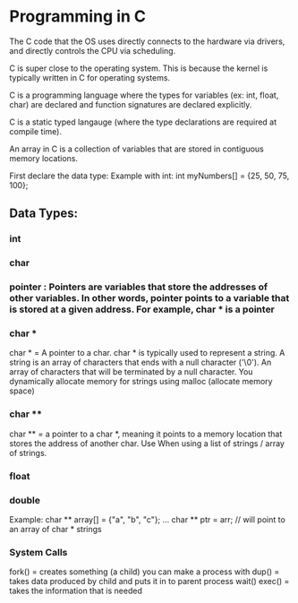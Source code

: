 # Programming in C

 The C code that the OS uses directly connects to the hardware via drivers, and directly controls the CPU via scheduling.

C is super close to the operating system. This is because the kernel is typically written in C for operating systems.

 C is a programming language where the types for variables (ex: int, float, char) are declared and function signatures are declared explicitly.

 C is a static typed langauge (where the type declarations are required at compile time).

 An array in C is a collection of variables that are stored in contiguous memory locations.
 
 First declare the data type: 
 Example with int: int myNumbers[] = {25, 50, 75, 100};

## Data Types:

### int

### char

### pointer : Pointers are variables that store the addresses of other variables. In other words, pointer points to a variable that is stored at a given address. For example, char * is a pointer
 
### char *
 char * = A pointer to a char. char * is typically used to represent a string. A string is an array of characters that ends with a null character ('\0'). An array of characters that will be terminated by a null character.
 You dynamically allocate memory for strings using malloc (allocate memory space)

### char ** 
 char ** = a pointer to a char *, meaning it points to a memory location that stores the address of another char. Use When using a list of strings / array of strings. 

 ### float

 ### double
 
 Example: char ** array[] = {"a", "b", "c"}; ... char ** ptr = arr; // will point to an array of char * strings

### System Calls
fork() = creates something (a child) you can make a process with 
dup() = takes data produced by child and puts it in to parent process 
wait() 
exec() = takes the information that is needed 
